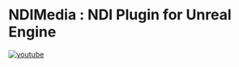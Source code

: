 # NDIMedia : NDI Plugin for Unreal Engine

[![youtube](https://img.youtube.com/vi/RVNNSYyeOFY/maxresdefault.jpg)](https://www.youtube.com/watch?v=RVNNSYyeOFY)
